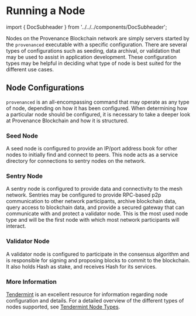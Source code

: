 # Running a Node

import { DocSubheader } from '../../../components/DocSubheader';

<DocSubheader text="Hosting a node on Provenance Blockchain mainnet, testnet, or for local development." />

Nodes on the Provenance Blockchain network are simply servers started by the `provenanced` executable with a specific configuration. There are several types of configurations such as seeding, data archival, or validation that may be used to assist in application development. These configuration types may be helpful in deciding what type of node is best suited for the different use cases.

## Node Configurations

`provenanced` is an all-encompassing command that may operate as any type of node, depending on how it has been configured. When determining how a particular node should be configured, it is necessary to take a deeper look at Provenance Blockchain and how it is structured.

### Seed Node

A seed node is configured to provide an IP/port address book for other nodes to initially find and connect to peers. This node acts as a service directory for connections to sentry nodes on the network.

### Sentry Node

A sentry node is configured to provide data and connectivity to the mesh network. Sentries may be configured to provide RPC-based p2p communication to other network participants, archive blockchain data, query access to blockchain data, and provide a secured gateway that can communicate with and protect a validator node. This is the most used node type and will be the first node with which most network participants will interact.

### Validator Node

A validator node is configured to participate in the consensus algorithm and is responsible for signing and proposing blocks to commit to the blockchain. It also holds Hash as stake, and receives Hash for its services.

### More Information

[Tendermint](https://tendermint.com/) is an excellent resource for information regarding node configuration and details. For a detailed overview of the different types of nodes supported, see [Tendermint Node Types](https://docs.tendermint.com/master/nodes/).
